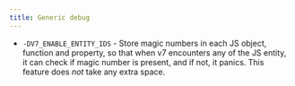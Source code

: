 ```yaml
---
title: Generic debug
---
```


- `-DV7_ENABLE_ENTITY_IDS` - Store magic numbers in each JS object, function
  and property, so that when v7 encounters any of the JS entity, it can check
  if magic number is present, and if not, it panics. This feature does _not_
  take any extra space.
